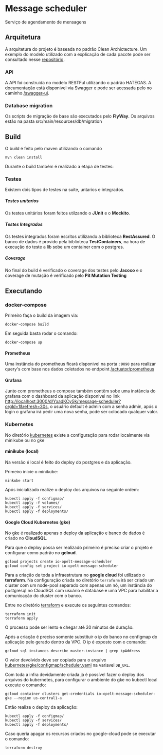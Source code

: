 # Message scheduler

Serviço de agendamento de mensagens

## Arquitetura

A arquitetura do projeto é baseada no padrão Clean Archictecture. Um exemplo do modelo utilizado com a explicação de cada pacote pode ser consultado nesse [repositório](https://github.com/erickopelt/clean-architecture-spring).

### API 

A API foi construida no modelo RESTFul utilizando o padrão HATEOAS. A documentação está disponivel via Swagger e pode ser acessada pelo no caminho [/swagger-ui](http://localhost:8080/swagger-ui).

### Database migration

Os scripts de migração de base são executados pelo **FlyWay**. Os arquivos estão na pasta src/main/resources/db/migration

## Build

O build é feito pelo maven utilizando o comando 

```
mvn clean install
```

Durante o build também é realizado a etapa de testes:

### Testes

Existem dois tipos de testes na suite, untarios e integrados.

##### Testes unitarios

Os testes unitários foram feitos utilzando o **JUnit** e o **Mockito**.

##### Testes Integrados

Os testes integrados foram escritos utilizando a biblioteca **RestAssured**. O banco de dados é provido pela biblioteca **TestContainers**, na hora de execução do teste a lib sobe um container com o postgres.

##### Coverage

No final do build é verificado o coverage dos testes pelo **Jacoco** e o coverage de mutação é verificado pelo **Pit Mutation Testing**

## Executando

### docker-compose

Primeiro faça o build da imagem via:

```
docker-compose build
```

Em seguida basta rodar o comando:

```
docker-compose up
```

#### Prometheus

Uma instância do prometheus ficará disponivel na porta ```:9090``` para realizar query's com base nos dados coletados no endpoint [/actuator/prometheus](http://localhost:8080/actuator/prometheus)

#### Grafana

Junto com prometheus o compose também contêm sobe uma instância do grafana com o dashboard da aplicação disponivel no link [http://localhost:3000/d/YxadKCyGk/message-scheduler?orgId=1&refresh=30s](http://localhost:3000/d/YxadKCyGk/message-scheduler?orgId=1&refresh=30s), o usuário default é admin com a senha admin, após o login o grafana irá pedir uma nova senha, pode ser colocado qualquer valor.

### Kubernetes

No diretório [kubernetes](kubernetes) existe a configuração para rodar localmente via minikube ou no gke

#### minikube (local)

Na versão é local é feito do deploy do postgres e da aplicação.

Primeiro inicie o minikube:

```
minkube start
```

Após inicializado realize o deploy dos arquivos na seguinte ordem:

```
kubectl apply -f configmap/
kubectl apply -f volumes/
kubectl apply -f services/
kubectl apply -f deployments/
```

#### Google Cloud Kubernetes (gke)

No gke é realizado apenas o deploy da aplicação e banco de dados é criado no **CloudSQL**.

Para que o deploy possa ser realizado primeiro é preciso criar o projeto e configurar como padrão no **gcloud**.

```
gcloud projects create io-opelt-message-scheduler
gcloud config set project io-opelt-message-scheduler
```

Para a criação de toda a infraestrutura no **google cloud** foi utilizado o **terraform**. Na configuração criada no diretório ```terraform``` irá ser criado um cluster com um node-pool separado com apenas um nó, um instância do postgresql no CloudSQL com usuário e database e uma VPC para habilitar a comunicação do cluster com o banco.


 Entre no diretório [terraform](terraform) e execute os seguintes comandos:

```
terraform init
terraform apply
```

O processo pode ser lento e chegar até 30 minutos de duração.

Após a criação é preciso somente substituir o ip do banco no configmap do aplicação pelo gerado dentro da VPC. O ip é exposto com o comando: 

```
gcloud sql instances describe master-instance | grep ipAddress
```

O valor devolvido deve ser copiado para o arquivo [kubernetes/gke/configmap/scheduler.yaml](kubernetes/gke/configmap/scheduler.yaml) na variavel ```DB_URL```.

Com toda a infra devidamente criada já é possível fazer o deploy dos arquivos do kubernetes, para configurar o ambiente do gke no kubectl local execute o comando:

```
gcloud container clusters get-credentials io-opelt-message-scheduler-gke --region us-central1-a
```

Então realize o deploy da aplicação:

```
kubectl apply -f configmap/
kubectl apply -f services/
kubectl apply -f deployments/
```

Caso queria apagar os recursos criados no google-cloud pode se executar o comando:

```
terraform destroy
```